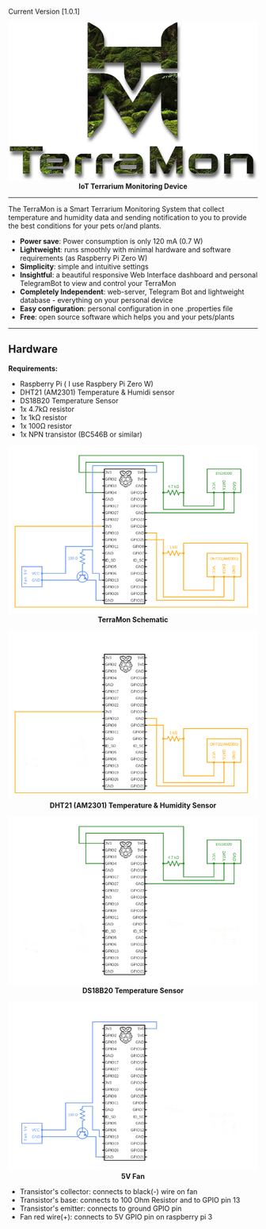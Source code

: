 Current Version [1.0.1]
<p align="center">
        <img src="https://github.com/mkozachuk/TerraMon/blob/master/docs/terramon-cut.png?raw=true" width="600" alt="TerraMon">
    <br>
    <strong>IoT Terrarium Monitoring Device</strong>
</p>

-----

The TerraMon is a Smart Terrarium Monitoring System that collect temperature and humidity data and sending notification to you to provide the best conditions for your pets or/and plants.

- **Power save**: Power consumption is only 120 mA (0.7 W)
- **Lightweight**: runs smoothly with minimal hardware and software requirements (as Raspberry Pi Zero W)
- **Simplicity**: simple and intuitive settings
- **Insightful**: a beautiful responsive Web Interface dashboard and personal TelegramBot to view and control your TerraMon
- **Completely Independent**: web-server, Telegram Bot and lightweight database - everything on your personal device
- **Easy configuration**: personal configuration in one .properties file
- **Free**: open source software which helps you and your pets/plants

-----


## Hardware

**Requirements:**
- Raspberry Pi ( I use Raspbery Pi Zero W)
- DHT21 (AM2301) Temperature & Humidi sensor
- DS18B20 Temperature Sensor
- 1x 4.7kΩ resistor
- 1x 1kΩ resistor
- 1x 100Ω resistor
- 1x NPN transistor (BC546B or similar)

<p align="center">
        <img src="https://github.com/mkozachuk/TerraMon/blob/master/docs/all.jpg" width="600" alt="TerraMon-circuit">
    <br>
    <strong>TerraMon Schematic</strong>
</p>

<p align="center">
        <img src="https://github.com/mkozachuk/TerraMon/blob/master/docs/dht21.jpg" width="600" alt="TerraMon-DHT21">
    <br>
    <strong>DHT21 (AM2301) Temperature & Humidity Sensor</strong>
</p>


<p align="center">
        <img src="https://github.com/mkozachuk/TerraMon/blob/master/docs/ds18d20.jpg" width="600" alt="TerraMon-DS18B20">
    <br>
    <strong>DS18B20 Temperature Sensor</strong>
</p>

<p align="center">
        <img src="https://github.com/mkozachuk/TerraMon/blob/master/docs/fan.jpg" width="600" alt="TerraMon-Fan-Circuit">
    <br>
    <strong>5V Fan</strong>
</p>

- Transistor's collector: connects to black(-) wire on fan
- Transistor's base: connects to 100 Ohm Resistor and to GPIO pin 13
- Transistor's emitter: connects to ground GPIO pin
- Fan red wire(+): connects to 5V GPIO pin on raspberry pi 3 
